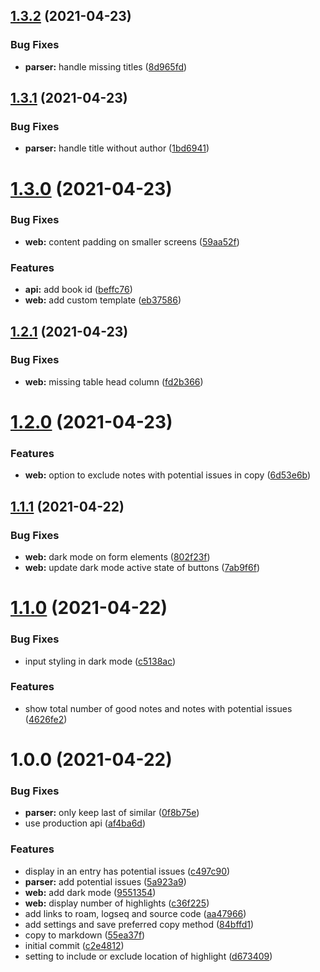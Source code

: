 ## [1.3.2](https://github.com/believer/kindle-highlights/compare/v1.3.1...v1.3.2) (2021-04-23)


### Bug Fixes

* **parser:** handle missing titles ([8d965fd](https://github.com/believer/kindle-highlights/commit/8d965fd77f7d0e170f565c2263cb29f2d798e4f4))

## [1.3.1](https://github.com/believer/kindle-highlights/compare/v1.3.0...v1.3.1) (2021-04-23)


### Bug Fixes

* **parser:** handle title without author ([1bd6941](https://github.com/believer/kindle-highlights/commit/1bd6941a08f868c38302323f2e84e73d1820c5c9))

# [1.3.0](https://github.com/believer/kindle-highlights/compare/v1.2.1...v1.3.0) (2021-04-23)


### Bug Fixes

* **web:** content padding on smaller screens ([59aa52f](https://github.com/believer/kindle-highlights/commit/59aa52fdaca7f21f455fa1f81717e4a57afd29b5))


### Features

* **api:** add book id ([beffc76](https://github.com/believer/kindle-highlights/commit/beffc76674fccdce9be9af2770f108fb7a6450d0))
* **web:** add custom template ([eb37586](https://github.com/believer/kindle-highlights/commit/eb375869f2fb54f44c5453eb779fa45ebdcb604f))

## [1.2.1](https://github.com/believer/kindle-highlights/compare/v1.2.0...v1.2.1) (2021-04-23)


### Bug Fixes

* **web:** missing table head column ([fd2b366](https://github.com/believer/kindle-highlights/commit/fd2b366b2e42882c28d750142bc9756d17727447))

# [1.2.0](https://github.com/believer/kindle-highlights/compare/v1.1.1...v1.2.0) (2021-04-23)


### Features

* **web:** option to exclude notes with potential issues in copy ([6d53e6b](https://github.com/believer/kindle-highlights/commit/6d53e6b874e8b2ae23569f2193b8761df5c330e7))

## [1.1.1](https://github.com/believer/kindle-highlights/compare/v1.1.0...v1.1.1) (2021-04-22)


### Bug Fixes

* **web:** dark mode on form elements ([802f23f](https://github.com/believer/kindle-highlights/commit/802f23f96637df95caba73b2355710bffd7be8de))
* **web:** update dark mode active state of buttons ([7ab9f6f](https://github.com/believer/kindle-highlights/commit/7ab9f6fc049c861ccd17bd5ff5ab71344a5b07f1))

# [1.1.0](https://github.com/believer/kindle-highlights/compare/v1.0.0...v1.1.0) (2021-04-22)


### Bug Fixes

* input styling in dark mode ([c5138ac](https://github.com/believer/kindle-highlights/commit/c5138ac32a038464efcd854a1734af149ca645f1))


### Features

* show total number of good notes and notes with potential issues ([4626fe2](https://github.com/believer/kindle-highlights/commit/4626fe23ef0981f0883d93b286a939efd833e989))

# 1.0.0 (2021-04-22)


### Bug Fixes

* **parser:** only keep last of similar ([0f8b75e](https://github.com/believer/kindle-highlights/commit/0f8b75ee31a3cc57e908121da8f7570146b18407))
* use production api ([af4ba6d](https://github.com/believer/kindle-highlights/commit/af4ba6d2e3923126934e84849c7dae99e74369df))


### Features

* display in an entry has potential issues ([c497c90](https://github.com/believer/kindle-highlights/commit/c497c90837e1f45b901f60ed57e724e237402de0))
* **parser:** add potential issues ([5a923a9](https://github.com/believer/kindle-highlights/commit/5a923a974279f6a5c7833979b46fc47b2394d7f1))
* **web:** add dark mode ([9551354](https://github.com/believer/kindle-highlights/commit/9551354ba25dc3ac80976bf17365d3115c5a71a3))
* **web:** display number of highlights ([c36f225](https://github.com/believer/kindle-highlights/commit/c36f225bfeedd0879d92ec535e515a310e472a1a))
* add links to roam, logseq and source code ([aa47966](https://github.com/believer/kindle-highlights/commit/aa47966ee1fadadb00bef2a71f9bc41044f57fb7))
* add settings and save preferred copy method ([84bffd1](https://github.com/believer/kindle-highlights/commit/84bffd1a4cecf4f69cba73bc6244841d707458cf))
* copy to markdown ([55ea37f](https://github.com/believer/kindle-highlights/commit/55ea37f95e08251bfdaee1bcae0745596452274f))
* initial commit ([c2e4812](https://github.com/believer/kindle-highlights/commit/c2e4812dcaf1159efb8130a0d08f510ef5547b0a))
* setting to include or exclude location of highlight ([d673409](https://github.com/believer/kindle-highlights/commit/d6734093ae2e940c14efabd169f1f598ac0fe763))
